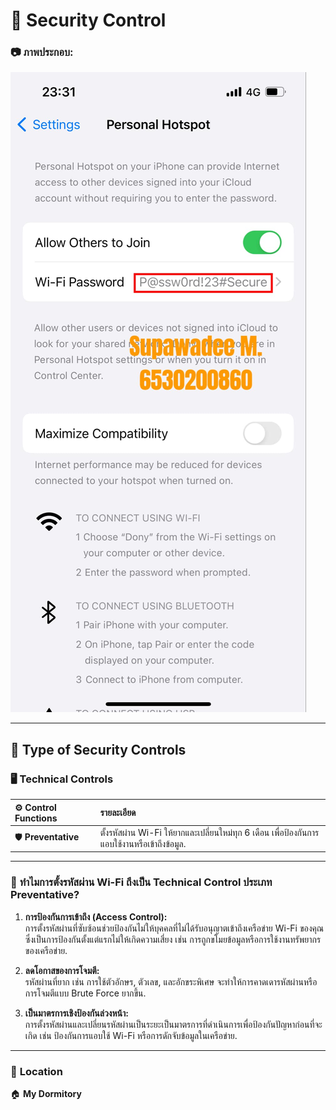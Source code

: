 # 🔐 **Security Control**  

### 📷 **ภาพประกอบ:**  
![](image/password.jpg)  


---

## 🌟 **Type of Security Controls**  

### 🖥️ **Technical Controls**  

| ⚙️ **Control Functions**   | **รายละเอียด**                                                                                                                                           |
|:---------------------------|:---------------------------------------------------------------------------------------------------------------------------------------------------------|
| 🛡️ **Preventative**        | ตั้งรหัสผ่าน Wi-Fi ให้ยากและเปลี่ยนใหม่ทุก 6 เดือน เพื่อป้องกันการแอบใช้งานหรือเข้าถึงข้อมูล.                                                           |


---

### 🤔 **ทำไมการตั้งรหัสผ่าน Wi-Fi ถึงเป็น Technical Control ประเภท Preventative?**

1. **การป้องกันการเข้าถึง (Access Control):**  
   การตั้งรหัสผ่านที่ซับซ้อนช่วยป้องกันไม่ให้บุคคลที่ไม่ได้รับอนุญาตเข้าถึงเครือข่าย Wi-Fi ของคุณ ซึ่งเป็นการป้องกันตั้งแต่แรกไม่ให้เกิดความเสี่ยง เช่น การถูกขโมยข้อมูลหรือการใช้งานทรัพยากรของเครือข่าย.

2. **ลดโอกาสของการโจมตี:**  
   รหัสผ่านที่ยาก เช่น การใช้ตัวอักษร, ตัวเลข, และอักขระพิเศษ จะทำให้การคาดเดารหัสผ่านหรือการโจมตีแบบ Brute Force ยากขึ้น.

3. **เป็นมาตรการเชิงป้องกันล่วงหน้า:**  
   การตั้งรหัสผ่านและเปลี่ยนรหัสผ่านเป็นระยะเป็นมาตรการที่ดำเนินการเพื่อป้องกันปัญหาก่อนที่จะเกิด เช่น ป้องกันการแอบใช้ Wi-Fi หรือการดักจับข้อมูลในเครือข่าย.

---

### 📍 **Location**  
🏠 **My Dormitory**  
 


